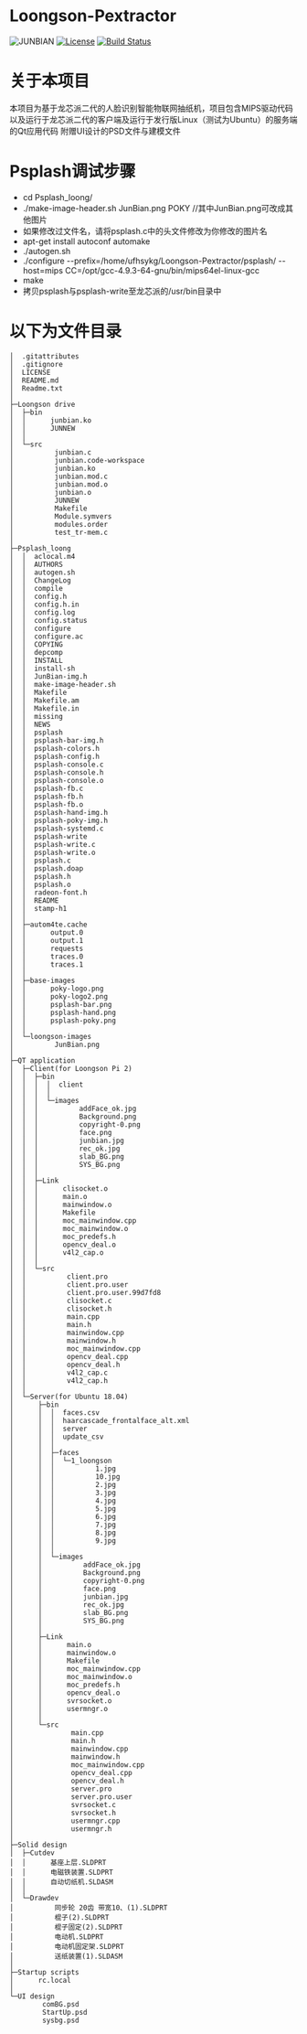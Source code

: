 # Loongson-Pextractor
![JUNBIAN](logo-JunBian.jpg)
[![License](https://img.shields.io/badge/license-Apache%202-green.svg)](https://www.apache.org/licenses/LICENSE-2.0)
[![Build Status](https://travis-ci.org/xialonghua/kotmvp.svg?branch=master)](https://travis-ci.org/xialonghua/kotmvp) 

# 关于本项目
本项目为基于龙芯派二代的人脸识别智能物联网抽纸机，项目包含MIPS驱动代码
以及运行于龙芯派二代的客户端及运行于发行版Linux（测试为Ubuntu）的服务端的Qt应用代码
附赠UI设计的PSD文件与建模文件

# Psplash调试步骤
* cd Psplash_loong/
* ./make-image-header.sh JunBian.png POKY    //其中JunBian.png可改成其他图片
* 如果修改过文件名，请将psplash.c中的头文件修改为你修改的图片名
* apt-get install autoconf automake
* ./autogen.sh
* ./configure --prefix=/home/ufhsykg/Loongson-Pextractor/psplash/ --host=mips CC=/opt/gcc-4.9.3-64-gnu/bin/mips64el-linux-gcc
* make
* 拷贝psplash与psplash-write至龙芯派的/usr/bin目录中


# 以下为文件目录
```
│  .gitattributes
│  .gitignore
│  LICENSE
│  README.md
│  Readme.txt
│  
├─Loongson drive
│  ├─bin
│  │      junbian.ko
│  │      JUNNEW
│  │      
│  └─src
│          junbian.c
│          junbian.code-workspace
│          junbian.ko
│          junbian.mod.c
│          junbian.mod.o
│          junbian.o
│          JUNNEW
│          Makefile
│          Module.symvers
│          modules.order
│          test_tr-mem.c
│          
├─Psplash_loong
│  │  aclocal.m4
│  │  AUTHORS
│  │  autogen.sh
│  │  ChangeLog
│  │  compile
│  │  config.h
│  │  config.h.in
│  │  config.log
│  │  config.status
│  │  configure
│  │  configure.ac
│  │  COPYING
│  │  depcomp
│  │  INSTALL
│  │  install-sh
│  │  JunBian-img.h
│  │  make-image-header.sh
│  │  Makefile
│  │  Makefile.am
│  │  Makefile.in
│  │  missing
│  │  NEWS
│  │  psplash
│  │  psplash-bar-img.h
│  │  psplash-colors.h
│  │  psplash-config.h
│  │  psplash-console.c
│  │  psplash-console.h
│  │  psplash-console.o
│  │  psplash-fb.c
│  │  psplash-fb.h
│  │  psplash-fb.o
│  │  psplash-hand-img.h
│  │  psplash-poky-img.h
│  │  psplash-systemd.c
│  │  psplash-write
│  │  psplash-write.c
│  │  psplash-write.o
│  │  psplash.c
│  │  psplash.doap
│  │  psplash.h
│  │  psplash.o
│  │  radeon-font.h
│  │  README
│  │  stamp-h1
│  │  
│  ├─autom4te.cache
│  │      output.0
│  │      output.1
│  │      requests
│  │      traces.0
│  │      traces.1
│  │      
│  ├─base-images
│  │      poky-logo.png
│  │      poky-logo2.png
│  │      psplash-bar.png
│  │      psplash-hand.png
│  │      psplash-poky.png
│  │      
│  └─loongson-images
│          JunBian.png
│          
├─QT application
│  ├─Client(for Loongson Pi 2)
│  │  ├─bin
│  │  │  │  client
│  │  │  │  
│  │  │  └─images
│  │  │          addFace_ok.jpg
│  │  │          Background.png
│  │  │          copyright-0.png
│  │  │          face.png
│  │  │          junbian.jpg
│  │  │          rec_ok.jpg
│  │  │          slab_BG.png
│  │  │          SYS_BG.png
│  │  │          
│  │  ├─Link
│  │  │      clisocket.o
│  │  │      main.o
│  │  │      mainwindow.o
│  │  │      Makefile
│  │  │      moc_mainwindow.cpp
│  │  │      moc_mainwindow.o
│  │  │      moc_predefs.h
│  │  │      opencv_deal.o
│  │  │      v4l2_cap.o
│  │  │      
│  │  └─src
│  │          client.pro
│  │          client.pro.user
│  │          client.pro.user.99d7fd8
│  │          clisocket.c
│  │          clisocket.h
│  │          main.cpp
│  │          main.h
│  │          mainwindow.cpp
│  │          mainwindow.h
│  │          moc_mainwindow.cpp
│  │          opencv_deal.cpp
│  │          opencv_deal.h
│  │          v4l2_cap.c
│  │          v4l2_cap.h
│  │          
│  └─Server(for Ubuntu 18.04)
│      ├─bin
│      │  │  faces.csv
│      │  │  haarcascade_frontalface_alt.xml
│      │  │  server
│      │  │  update_csv
│      │  │  
│      │  ├─faces
│      │  │  └─1_loongson
│      │  │          1.jpg
│      │  │          10.jpg
│      │  │          2.jpg
│      │  │          3.jpg
│      │  │          4.jpg
│      │  │          5.jpg
│      │  │          6.jpg
│      │  │          7.jpg
│      │  │          8.jpg
│      │  │          9.jpg
│      │  │          
│      │  └─images
│      │          addFace_ok.jpg
│      │          Background.png
│      │          copyright-0.png
│      │          face.png
│      │          junbian.jpg
│      │          rec_ok.jpg
│      │          slab_BG.png
│      │          SYS_BG.png
│      │          
│      ├─Link
│      │      main.o
│      │      mainwindow.o
│      │      Makefile
│      │      moc_mainwindow.cpp
│      │      moc_mainwindow.o
│      │      moc_predefs.h
│      │      opencv_deal.o
│      │      svrsocket.o
│      │      usermngr.o
│      │      
│      └─src
│              main.cpp
│              main.h
│              mainwindow.cpp
│              mainwindow.h
│              moc_mainwindow.cpp
│              opencv_deal.cpp
│              opencv_deal.h
│              server.pro
│              server.pro.user
│              svrsocket.c
│              svrsocket.h
│              usermngr.cpp
│              usermngr.h
│              
├─Solid design
│  ├─Cutdev
│  │      基座上层.SLDPRT
│  │      电磁铁装置.SLDPRT
│  │      自动切纸机.SLDASM
│  │      
│  └─Drawdev
│          同步轮 20齿 带宽10、(1).SLDPRT
│          棍子(2).SLDPRT
│          棍子固定(2).SLDPRT
│          电动机.SLDPRT
│          电动机固定架.SLDPRT
│          送纸装置(1).SLDASM
│          
├─Startup scripts
│      rc.local
│      
└─UI design
        comBG.psd
        StartUp.psd
        sysbg.psd
   ```      
